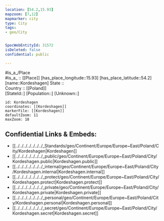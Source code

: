 ```yaml
---
location: [54.2,15.93] 
mapzoom: [7,12] 
mapmarker: city 
type: City
tags:
- geo/City


SpocWebEntityId: 31572
isDeleted: false
confidential: public

---
```

#is_a_/Place  
#is_a_ :: [[Place]] 
[has_place_longitude::15.93] 
[has_place_latitude::54.2] 
[name::Kordeshagen] 
State ::  
Country :: [[Poland]]  
[StateId::] 
[Population::] 
[Unknown::] 


```leaflet
id: Kordeshagen
coordinates: [[Kordeshagen]] 
markerFile: [[Kordeshagen]] 
defaultZoom: 11 
maxZoom: 18
```


## Confidential Links & Embeds: 
- [[../../../../../../../_Standards/geo/Continent/Europe/Europe~East/Poland/City/Kordeshagen|Kordeshagen]] 
- [[../../../../../../../_public/geo/Continent/Europe/Europe~East/Poland/City/Kordeshagen.public|Kordeshagen.public]] 
- [[../../../../../../../_internal/geo/Continent/Europe/Europe~East/Poland/City/Kordeshagen.internal|Kordeshagen.internal]] 
- [[../../../../../../../_protect/geo/Continent/Europe/Europe~East/Poland/City/Kordeshagen.protect|Kordeshagen.protect]] 
- [[../../../../../../../_private/geo/Continent/Europe/Europe~East/Poland/City/Kordeshagen.private|Kordeshagen.private]] 
- [[../../../../../../../_personal/geo/Continent/Europe/Europe~East/Poland/City/Kordeshagen.personal|Kordeshagen.personal]] 
- [[../../../../../../../_secret/geo/Continent/Europe/Europe~East/Poland/City/Kordeshagen.secret|Kordeshagen.secret]] 
